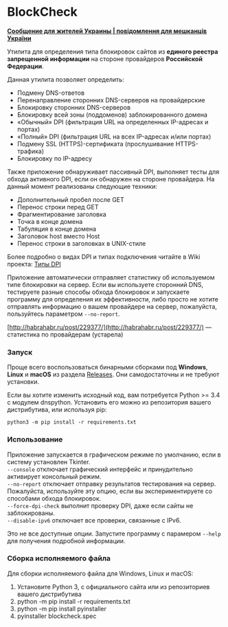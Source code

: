 BlockCheck
==========

**[Сообщение для жителей Украины | повідомлення для мешканців України](https://github.com/ValdikSS/blockcheck/wiki/Сообщение-украинцам)**

Утилита для определения типа блокировок сайтов из **единого реестра запрещенной информации** на стороне провайдеров **Российской Федерации**.

Данная утилита позволяет определить:

* Подмену DNS-ответов
* Перенаправление сторонних DNS-серверов на провайдерские
* Блокировку сторонних DNS-серверов
* Блокировку всей зоны (поддоменов) заблокированного домена
* «Обычный» DPI (фильтрация URL на определенных IP-адресах и портах)
* «Полный» DPI (фильтрация URL на всех IP-адресах и/или портах)
* Подмену SSL (HTTPS)-сертификата (прослушивание HTTPS-трафика)
* Блокировку по IP-адресу

Также приложение обнаруживает пассивный DPI, выполняет тесты для обхода активного DPI, если он обнаружен на стороне провайдера. На данный момент реализованы следующие техники:

* Дополнительный пробел после GET
* Перенос строки перед GET
* Фрагментирование заголовка
* Точка в конце домена
* Табуляция в конце домена
* Заголовок host вместо Host
* Перенос строки в заголовках в UNIX-стиле

Более подробно о видах DPI и типах подключения читайте в Wiki проекта: [Типы DPI](https://github.com/ValdikSS/blockcheck/wiki/Типы-DPI)

Приложение автоматически отправляет статистику об используемом типе блокировки на сервер. Если вы используете сторонний DNS, тестируете разные способы обхода блокировок и запускаете программу для определения их эффективности, либо просто не хотите отправлять информацию о вашем провайдере на сервер, пожалуйста, пользуйтесь параметром `--no-report`.

[http://habrahabr.ru/post/229377/](http://habrahabr.ru/post/229377/) — статистика по провайдерам (устарела)

### Запуск
Проще всего воспользоваться бинарными сборками под **Windows**, **Linux** и **macOS** из раздела [Releases](https://github.com/ValdikSS/blockcheck/releases). Они самодостаточны и не требуют установки.

Если вы хотите изменить исходный код, вам потребуется Python >= 3.4 с модулем dnspython. Установить его можно из репозитория вашего дистрибутива, или используя pip:

`python3 -m pip install -r requirements.txt`

### Использование
Приложение запускается в графическом режиме по умолчанию, если в систему установлен Tkinter.  
`--console` отключает графический интерфейс и принудительно активирует консольный режим.  
`--no-report` отключает отправку результатов тестирования на сервер. Пожалуйста, используйте эту опцию, если вы экспериментируете со способами обхода блокировок.  
`--force-dpi-check` выполнит проверку DPI, даже если сайты не заблокированы.  
`--disable-ipv6` отключает все проверки, связанные с IPv6.

Это не все доступные опции. Запустите программу с парамером `--help` для получения подробной информации.

### Сборка исполняемого файла
Для сборки исполняемого файла для Windows, Linux и macOS:

1. Установите Python 3, с официального сайта или из репозиториев вашего дистрибутива
2. python -m pip install -r requirements.txt
3. python -m pip install pyinstaller
4. pyinstaller blockcheck.spec

